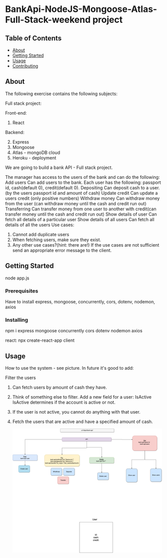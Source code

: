 # BankApi-NodeJS-Mongoose-Atlas-Full-Stack-weekend project

## Table of Contents

- [About](#about)
- [Getting Started](#getting_started)
- [Usage](#usage)
- [Contributing](../CONTRIBUTING.md)

## About <a name = "about"></a>

The following exercise contains the following subjects:

Full stack project:

Front-end:

1. React

Backend:

2. Express
3. Mongoose
4. Atlas - mongoDB cloud
5. Heroku - deployment

We are going to build a bank API - Full stack project.

The manager has access to the users of the bank and can do
the following:
Add users
Can add users to the bank. Each user has the following:
passport id, cash(default 0), credit(default 0).
Depositing
Can deposit cash to a user. (by the users passport id and
amount of cash)
Update credit
Can update a users credit (only positive numbers)
Withdraw money
Can withdraw money from the user (can withdraw money until
the cash and credit run out)
Transferring
Can transfer money from one user to another with credit(can
transfer money until the cash and credit run out)
Show details of user
Can fetch all details of a particular user
Show details of all users
Can fetch all details of all the users
Use cases:

1. Cannot add duplicate users
2. When fetching users, make sure they exist.
3. Any other use cases?(hint: there are!)
   If the use cases are not sufficient send an appropriate error
   message to the client.

## Getting Started <a name = "getting_started"></a>

node app.js

### Prerequisites

Have to install express, mongoose, concurrently, cors, dotenv, nodemon, axios

### Installing

npm i express mongoose concurrently cors dotenv nodemon axios

react: npx create-react-app client

## Usage <a name = "usage"></a>

How to use the system - see picture.
In future it's good to add:

Filter the users

1. Can fetch users by amount of cash they have.
2. Think of something else to filter.
   Add a new field for a user: IsActive
   IsActive determines if the account is active or not.
3. If the user is not active, you cannot do anything with that
   user.
4. Fetch the users that are active and have a specified amount
   of cash.

   ![plot](./assets/bankapi1.png)
